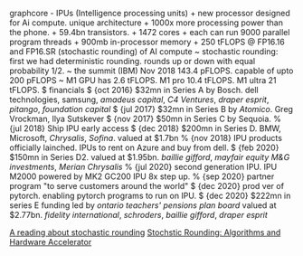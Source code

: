 graphcore
    - IPUs (Intelligence processing units) 
        + new processor designed for Ai compute. unique architecture 
        + 1000x more processing power than the phone. 
        + 59.4bn transistors. 
        + 1472 cores
            + each can run 9000 parallel program threads
        + 900mb in-processor memory
        + 250 tFLOPS @ FP16.16 and FP16.SR (stochastic rounding) of AI compute
            ~ stochastic rounding: first we had deterministic rounding. rounds up or
              down with equal probability 1/2.
            ~ the summit (IBM) Nov 2018 143.4 pFLOPS. capable of upto 200 pFLOPS
            ~ M1 GPU has 2.6 tFLOPS. M1 pro 10.4 tFLOPS. M1 ultra 21 tFLOPS.
        $ financials
            $ {oct 2016}  $32mn in Series A by Bosch. dell technologies, samsung, *amadeus capital*,
                          *C4 Ventures*, *draper esprit*, *pitango*, *foundation capital*
            $ {jul 2017}  $32mn in Series B by *Atomico*. Greg Vrockman, Ilya Sutskever 
            $ {nov 2017}  $50mn in Series C by Sequoia. 
            % {jul 2018}  Ship IPU early access 
            $ {dec 2018}  $200mn in Series D. BMW, Microsoft, *Chrysalis*, *Sofina*. valued at $1.7bn 
            % {nov 2018}  IPU products officially lainched. IPUs to rent on Azure and buy from dell.
            $ {feb 2020}  $150mn in Series D2. valued at $1.95bn. *baillie gifford*, *mayfair equity*
                          *M&G investments*, *Merian Chrysalis*
            % {jul 2020}  second generation IPU. IPU M2000 powered by MK2 GC200 IPU 8x step up.
            % {sep 2020}  partner program "to serve customers around the world"
            $ {dec 2020}  prod ver of pytorch. enabling pytorch programs to run on IPU. 
            $ {dec 2020}  $222mn in series E funding led by *ontario teachers' pensions plan board*
                          valued at $2.77bn. *fidelity international*, *schroders*, *baillie gifford*,
                         *draper esprit*


[A reading about stochastic rounding](https://nhigham.com/2020/07/07/what-is-stochastic-rounding/)
[Stochstic Rounding: Algorithms and Hardware Accelerator](https://arxiv.org/pdf/2001.01501.pdf)
